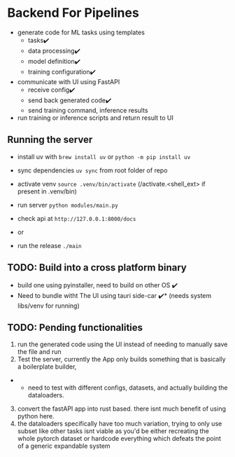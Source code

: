 # Backend For Pipelines

- generate code for ML tasks using templates
  - tasks✔️
  - data processing✔️
  - model definition✔️
  - training configuration✔️
- communicate with UI using FastAPI
  - receive config✔️
  - send back generated code✔️
  - send training command, inference results
- run training or inference scripts and return result to UI

## Running the server

- install uv with `brew install uv` or `python -m pip install uv`
- sync dependencies `uv sync` from root folder of repo
- activate venv `source .venv/bin/activate` (/activate.<shell_ext> if present in .venv/bin)
- run server `python modules/main.py`
- check api at `http://127.0.0.1:8000/docs`

- or
- run the release `./main`

## TODO: Build into a cross platform binary

- build one using pyinstaller, need to build on other OS ✔️
- Need to bundle witht The UI using tauri  side-car ✔️* (needs system libs/venv for running)

## TODO: Pending functionalities

1. run the generated code using the UI instead of needing to manually save the file and run
2. Test the server, currently the App only builds something that is basically a boilerplate builder,

- - need to test with different configs, datasets, and actually building the dataloaders.

3. convert the fastAPI app into rust based. there isnt much benefit of using python here.
4. the dataloaders specifically have too much variation, trying to only
   use subset like other tasks isnt viable as you'd be either recreating the whole pytorch dataset or hardcode everything which defeats the point of a generic expandable system
